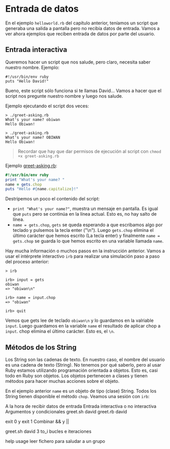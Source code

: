 
# Entrada de datos

En el ejemplo `helloworld.rb` del capítulo anterior, teníamos un script que generaba una salida a pantalla pero no recibía datos de entrada. Vamos a ver ahora ejemplos que reciben entrada de datos por parte del usuario.

## Entrada interactiva

Queremos hacer un script que nos salude, pero claro, necesita saber nuestro nombre. Ejemplo:

```
#!/usr/bin/env ruby
puts "Hello David!"
```

Bueno, este script sólo funciona si te llamas David... Vamos a hacer que el script nos pregunte nuestro nombre y luego nos salude.

Ejemplo ejecutando el script dos veces:
```
> ./greet-asking.rb
What's your name? obiwan
Hello Obiwan!

> ./greet-asking.rb
What's your name? OBIWAN
Hello Obiwan!
```

> Recordar que hay que dar permisos de ejecución al script con `chmod +x greet-asking.rb`

Ejemplo [greet-asking.rb](example/greet-asking.rb):
```ruby
#!/usr/bin/env ruby
print "What's your name? "
name = gets.chop
puts "Hello #{name.capitalize}!"
```

Destripemos un poco el contenido del script:
* `print "What's your name?"`, muestra un mensaje en pantalla. Es igual que `puts` pero se continúa en la línea actual. Esto es, no hay salto de línea.
* `name = gets.chop`, `gets` se queda esperando a que escribamos algo por teclado y pulsemos la tecla enter ("\n"). Luego `gets.chop` elimina el último carácter que hemos escrito (La tecla enter) y finalmente `name = gets.chop` se guarda lo que hemos escrito en una variable llamada `name`.

Hay mucha información o muchos pasos en la instrucción anterior. Vamos a usar el intérprete interactivo `irb` para realizar una simulación paso a paso del proceso anterior:

```
> irb

irb> input = gets
obiwan
=> "obiwan\n"

irb> name = input.chop
=> "obiwan"

irb> quit
```

Vemos que gets lee de teclado `obiwan\n` y lo guardamos en la valriable `input`. Luego guardamos en la variable `name` el resultado de aplicar chop a `input`. chop elimina el último carácter. Esto es, el `\n`.

## Métodos de los String

Los String son las cadenas de texto. En nuestro caso, el nombre del usuario es una cadena de texto (String). No tenemos por qué saberlo, pero al usar Ruby estamos utilizando programación orientada a objetos. Esto es, casi todo en Ruby son objetos. Los objetos pertenecen a clases y tienen métodos para hacer muchas acciones sobre el objeto.

En el ejemplo anterior `name` es un objeto de tipo (clase) String. Todos los String tienen disponible el método `chop`. Veamos una sesión con `irb`:



A la hora de recibir datos de entrada
Entrada interactiva o no interactiva
Argumentos y condicionales
greet.sh david
greet.rb david

exit 0 y exit 1
Combinar && y ||

greet.sh david 3
to_i
bucles e iteraciones

help usage
leer fichero para saludar a un grupo
